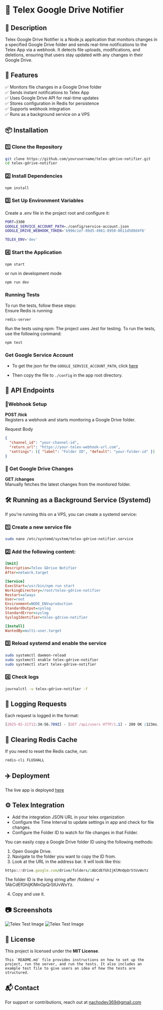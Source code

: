 # 📢 Telex Google Drive Notifier

## 🚀 Description

Telex Google Drive Notifier is a Node.js application that monitors changes in a specified Google Drive folder and sends real-time notifications to the Telex App via a webhook. It detects file uploads, modifications, and deletions, ensuring that users stay updated with any changes in their Google Drive.

## 📌 Features

✅ Monitors file changes in a Google Drive folder  
✅ Sends instant notifications to Telex App  
✅ Uses Google Drive API for real-time updates  
✅ Stores configuration in Redis for persistence  
✅ Supports webhook integration  
✅ Runs as a background service on a VPS

## 📦 Installation

### 1️⃣ Clone the Repository

```sh
git clone https://github.com/yourusername/telex-gdrive-notifier.git
cd telex-gdrive-notifier
```

### 2️⃣ Install Dependencies

```sh
npm install
```

### 3️⃣ Set Up Environment Variables

Create a .env file in the project root and configure it:

```sh
PORT=3300
GOOGLE_SERVICE_ACCOUNT_PATH=./config/service-account.json
GOOGLE_DRIVE_WEBHOOK_TOKEN='b996c1ef-89d5-4961-8950-0611d580d4f6'

TELEX_ENV='dev'
```

### 4️⃣ Start the Application

```sh
npm start
```

or run in development mode

```sh
npm run dev
```
### Running Tests
To run the tests, follow these steps:   
Ensure Redis is running:
```sh
redis-server
```
Run the tests using npm: The project uses Jest for testing. To run the tests, use the following command:
```sh
npm test
```

### Get Google Service Account

- To get the json for the `GOOGLE_SERVICE_ACCOUNT_PATH`, click [here](https://docs.edna.io/kb/get-service-json/)

- Then copy the file to `./config` in the app root directory.


## 🔗 API Endpoints

### 🔹Webhook Setup

**POST /tick**  
Registers a webhook and starts monitoring a Google Drive folder.

Request Body

```json
{
  "channel_id": "your-channel-id",
  "return_url": "https://your-telex-webhook-url.com",
  "settings": [{ "label": "Folder ID", "default": "your-folder-id" }]
}
```

### 🔹 Get Google Drive Changes

**GET /changes**  
Manually fetches the latest changes from the monitored folder.

## 🛠 Running as a Background Service (Systemd)

If you're running this on a VPS, you can create a systemd service:

### 1️⃣ Create a new service file

```sh
sudo nano /etc/systemd/system/telex-gdrive-notifier.service
```

### 2️⃣ Add the following content:

```ini
[Unit]
Description=Telex GDrive Notifier
After=network.target

[Service]
ExecStart=/usr/bin/npm run start
WorkingDirectory=/root/telex-gdrive-notifier
Restart=always
User=root
Environment=NODE_ENV=production
StandardOutput=syslog
StandardError=syslog
SyslogIdentifier=telex-gdrive-notifier

[Install]
WantedBy=multi-user.target
```

### 3️⃣ Reload systemd and enable the service

```sh
sudo systemctl daemon-reload
sudo systemctl enable telex-gdrive-notifier
sudo systemctl start telex-gdrive-notifier
```

### 4️⃣ Check logs

```sh
journalctl -u telex-gdrive-notifier -f
```

## 🚦 Logging Requests

Each request is logged in the format:

```scss
[2025-02-21T12:34:56.789Z] - [GET /api/users HTTP/1.1] - 200 OK (123ms)
```

## 🛑 Clearing Redis Cache

If you need to reset the Redis cache, run:

```sh
redis-cli FLUSHALL
```

## ✈️ Deployment

The live app is deployed [here](https://telexgdrivenotifier.live)

## ⚙️ Telex Integration

- Add the integration JSON URL in your telex organization
- Configure the Time Interval to update settings in app and check for file changes.
- Configure the Folder ID to watch for file changes in that Folder.

You can easily copy a Google Drive folder ID using the following methods:

1. Open Google Drive.
2. Navigate to the folder you want to copy the ID from.
3. Look at the URL in the address bar. It will look like this:

```ruby
https://drive.google.com/drive/folders/1AbCdEfGhIjKlMnOpQrStUvWxYz
```

The folder ID is the long string after /folders/ → 1AbCdEfGhIjKlMnOpQrStUvWxYz.

4. Copy and use it.

## 📷 Screenshots
![Telex Test Image](./docs/telex_test_image2.png)
![Telex Test Image](./docs/telex_test_image.png)

## 📜 License
This project is licensed under the **MIT License**.
```
This `README.md` file provides instructions on how to set up the project, run the server, and run the tests. It also includes an example test file to give users an idea of how the tests are structured.
```

## 📬 Contact
For support or contributions, reach out at nachodev369@gmail.com
